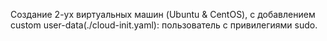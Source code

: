 Создание 2-ух виртуальных машин (Ubuntu & CentOS), с добавлением custom user-data(./cloud-init.yaml): пользователь с привилегиями sudo.  

